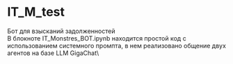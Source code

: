 # IT_M_test
Бот для взысканий задолженностей \
В блокноте IT_Monstres_BOT.ipynb находится простой код с использованием системного промпта, в нем реализовано общение двух агентов на базе LLM GigaChat\
